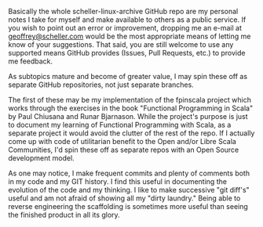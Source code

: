 Basically the whole scheller-linux-archive GitHub repo are my personal notes I
take for myself and make available to others as a public service.  If you wish
to point out an error or improvement, dropping me an e-mail at
geoffrey@scheller.com would be the most appropriate means of letting me know
of your suggestions.  That said, you are still welcome to use any supported
means GitHub provides (Issues, Pull Requests, etc.) to provide me feedback.

As subtopics mature and become of greater value, I may spin these off as
separate GitHub repositories, not just separate branches.

The first of these may be my implementation of the fpinscala project which
works through the exercises in the book "Functional Programming in Scala"
by Paul Chiusana and Runar Bjarnason.  While the project's purpose is just
to document my learning of Functional Programming with Scala, as a separate
project it would avoid the clutter of the rest of the repo.  If I actually
come up with code of utilitarian benefit to the Open and/or Libre Scala
Communities, I'd spin these off as separate repos with an Open Source
development model.

As one may notice, I make frequent commits and plenty of comments both
in my code and my GIT history.  I find this useful in documenting the
evolution of the code and my thinking.  I like to make successive
"git diff's" useful and am not afraid of showing all my "dirty laundry."
Being able to reverse engineering the scaffolding is sometimes more
useful than seeing the finished product in all its glory.
